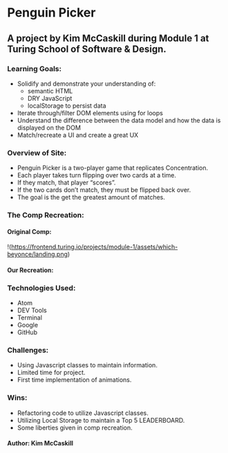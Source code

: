 # Penguin Picker

## A project by Kim McCaskill during Module 1 at Turing School of Software & Design.

### Learning Goals:
  * Solidify and demonstrate your understanding of:
    * semantic HTML
    * DRY JavaScript
    * localStorage to persist data
  * Iterate through/filter DOM elements using for loops
  * Understand the difference between the data model and how the data is displayed on the DOM
  * Match/recreate a UI and create a great UX

### Overview of Site:
  * Penguin Picker is a two-player game that replicates Concentration.
  * Each player takes turn flipping over two cards at a time.
  * If they match, that player “scores”.
  * If the two cards don’t match, they must be flipped back over.
  * The goal is the get the greatest amount of matches.

### The Comp Recreation:
 #### Original Comp:
 !(https://frontend.turing.io/projects/module-1/assets/which-beyonce/landing.png)
 #### Our Recreation:


### Technologies Used:
  * Atom
  * DEV Tools
  * Terminal
  * Google
  * GitHub

### Challenges:
  * Using Javascript classes to maintain information.
  * Limited time for project.
  * First time implementation of animations.


### Wins:
  * Refactoring code to utilize Javascript classes.
  * Utilizing Local Storage to maintain a Top 5 LEADERBOARD.
  * Some liberties given in comp recreation.


 #### Author: Kim McCaskill
